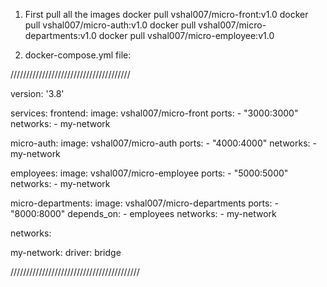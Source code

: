 1. First pull all the images
 docker pull vshal007/micro-front:v1.0
 docker pull vshal007/micro-auth:v1.0
 docker pull vshal007/micro-departments:v1.0
 docker pull vshal007/micro-employee:v1.0

2. docker-compose.yml file:

////////////////////////////////////// 

version: '3.8'

services:
  frontend:
    image: vshal007/micro-front
    ports:
      - "3000:3000"
    networks:
      - my-network

  micro-auth:
    image: vshal007/micro-auth
    ports:
      - "4000:4000"
    networks:
      - my-network

  employees:
    image: vshal007/micro-employee
    ports:
      - "5000:5000"
    networks:
      - my-network

  micro-departments:
    image: vshal007/micro-departments
    ports:
      - "8000:8000"
    depends_on:
      - employees
    networks:
      - my-network


networks:

  my-network:
    driver: bridge
    
/////////////////////////////////////////
